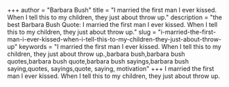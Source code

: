 +++
author = "Barbara Bush"
title = "I married the first man I ever kissed. When I tell this to my children, they just about throw up."
description = "the best Barbara Bush Quote: I married the first man I ever kissed. When I tell this to my children, they just about throw up."
slug = "i-married-the-first-man-i-ever-kissed-when-i-tell-this-to-my-children-they-just-about-throw-up"
keywords = "I married the first man I ever kissed. When I tell this to my children, they just about throw up.,barbara bush,barbara bush quotes,barbara bush quote,barbara bush sayings,barbara bush saying,quotes, sayings,quote, saying, motivation"
+++
I married the first man I ever kissed. When I tell this to my children, they just about throw up.
